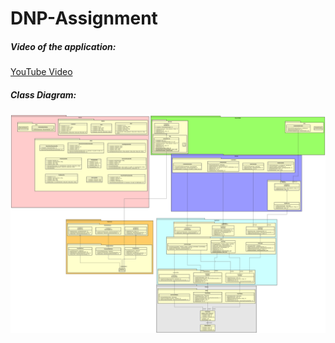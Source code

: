 # DNP-Assignment



##### Video of the application:
[YouTube Video](https://youtu.be/a6IgpxGH7Xs)

##### Class Diagram:
![Class Diagram](https://github.com/igorcretu/Blazor-assignment/blob/ba14880376e2c24d7f45af793c168c1fa8670e95/Class%20Diagram1.svg)
